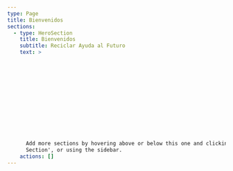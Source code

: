 ```yaml
---
type: Page
title: Bienvenidos
sections:
  - type: HeroSection
    title: Bienvenidos
    subtitle: Reciclar Ayuda al Futuro
    text: >














      Add more sections by hovering above or below this one and clicking '+ Add
      Section', or using the sidebar.
    actions: []
---
```

